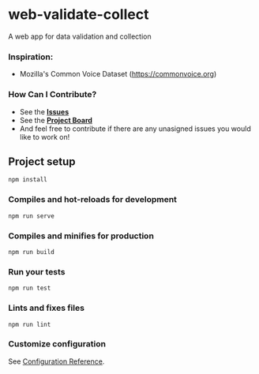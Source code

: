 # web-validate-collect

A web app for data validation and collection

### Inspiration:
* Mozilla's Common Voice Dataset (https://commonvoice.org)

### How Can I Contribute?
- See the [**Issues**][1] 
- See the [**Project Board**][2]
- And feel free to contribute if there are any unasigned issues you would like to work on!

## Project setup
```
npm install
```

### Compiles and hot-reloads for development
```
npm run serve
```

### Compiles and minifies for production
```
npm run build
```

### Run your tests
```
npm run test
```

### Lints and fixes files
```
npm run lint
```

### Customize configuration
See [Configuration Reference](https://cli.vuejs.org/config/).

[1]: https://github.com/calpoly-csai/web-validate-collect/issues
[2]: https://github.com/calpoly-csai/web-validate-collect/projects/1

